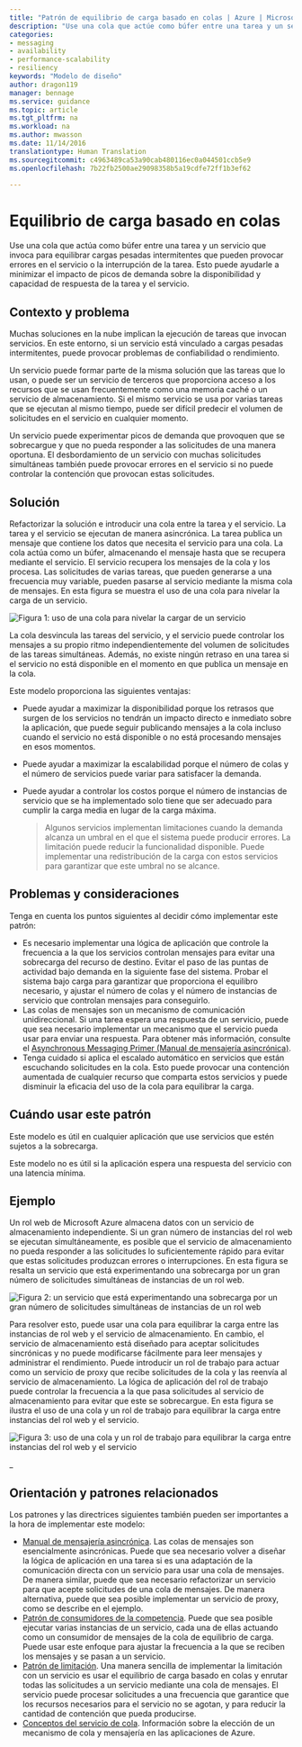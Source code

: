 ```yaml
---
title: "Patrón de equilibrio de carga basado en colas | Azure | Microsoft Docs"
description: "Use una cola que actúe como búfer entre una tarea y un servicio que invoca para equilibrar cargas pesadas intermitentes."
categories:
- messaging
- availability
- performance-scalability
- resiliency
keywords: "Modelo de diseño"
author: dragon119
manager: bennage
ms.service: guidance
ms.topic: article
ms.tgt_pltfrm: na
ms.workload: na
ms.author: mwasson
ms.date: 11/14/2016
translationtype: Human Translation
ms.sourcegitcommit: c4963489ca53a90cab480116ec0a044501ccb5e9
ms.openlocfilehash: 7b22fb2500ae29098358b5a19cdfe72ff1b3ef62

---
```


# <a name="queue-based-load-leveling"></a>Equilibrio de carga basado en colas

Use una cola que actúa como búfer entre una tarea y un servicio que invoca para equilibrar cargas pesadas intermitentes que pueden provocar errores en el servicio o la interrupción de la tarea. Esto puede ayudarle a minimizar el impacto de picos de demanda sobre la disponibilidad y capacidad de respuesta de la tarea y el servicio.

## <a name="context-and-problem"></a>Contexto y problema

Muchas soluciones en la nube implican la ejecución de tareas que invocan servicios. En este entorno, si un servicio está vinculado a cargas pesadas intermitentes, puede provocar problemas de confiabilidad o rendimiento.

Un servicio puede formar parte de la misma solución que las tareas que lo usan, o puede ser un servicio de terceros que proporciona acceso a los recursos que se usan frecuentemente como una memoria caché o un servicio de almacenamiento. Si el mismo servicio se usa por varias tareas que se ejecutan al mismo tiempo, puede ser difícil predecir el volumen de solicitudes en el servicio en cualquier momento. 

Un servicio puede experimentar picos de demanda que provoquen que se sobrecargue y que no pueda responder a las solicitudes de una manera oportuna. El desbordamiento de un servicio con muchas solicitudes simultáneas también puede provocar errores en el servicio si no puede controlar la contención que provocan estas solicitudes. 

## <a name="solution"></a>Solución

Refactorizar la solución e introducir una cola entre la tarea y el servicio. La tarea y el servicio se ejecutan de manera asincrónica. La tarea publica un mensaje que contiene los datos que necesita el servicio para una cola. La cola actúa como un búfer, almacenando el mensaje hasta que se recupera mediante el servicio. El servicio recupera los mensajes de la cola y los procesa. Las solicitudes de varias tareas, que pueden generarse a una frecuencia muy variable, pueden pasarse al servicio mediante la misma cola de mensajes. En esta figura se muestra el uso de una cola para nivelar la carga de un servicio.

![Figura 1: uso de una cola para nivelar la cargar de un servicio](images/queue-based-load-leveling-pattern.png) 

La cola desvincula las tareas del servicio, y el servicio puede controlar los mensajes a su propio ritmo independientemente del volumen de solicitudes de las tareas simultáneas. Además, no existe ningún retraso en una tarea si el servicio no está disponible en el momento en que publica un mensaje en la cola. 

Este modelo proporciona las siguientes ventajas:
- Puede ayudar a maximizar la disponibilidad porque los retrasos que surgen de los servicios no tendrán un impacto directo e inmediato sobre la aplicación, que puede seguir publicando mensajes a la cola incluso cuando el servicio no está disponible o no está procesando mensajes en esos momentos.
- Puede ayudar a maximizar la escalabilidad porque el número de colas y el número de servicios puede variar para satisfacer la demanda.
- Puede ayudar a controlar los costos porque el número de instancias de servicio que se ha implementado solo tiene que ser adecuado para cumplir la carga media en lugar de la carga máxima.

    >  Algunos servicios implementan limitaciones cuando la demanda alcanza un umbral en el que el sistema puede producir errores. La limitación puede reducir la funcionalidad disponible. Puede implementar una redistribución de la carga con estos servicios para garantizar que este umbral no se alcance. 

## <a name="issues-and-considerations"></a>Problemas y consideraciones

Tenga en cuenta los puntos siguientes al decidir cómo implementar este patrón:
- Es necesario implementar una lógica de aplicación que controle la frecuencia a la que los servicios controlan mensajes para evitar una sobrecarga del recurso de destino. Evitar el paso de las puntas de actividad bajo demanda en la siguiente fase del sistema. Probar el sistema bajo carga para garantizar que proporciona el equilibro necesario, y ajustar el número de colas y el número de instancias de servicio que controlan mensajes para conseguirlo.
- Las colas de mensajes son un mecanismo de comunicación unidireccional. Si una tarea espera una respuesta de un servicio, puede que sea necesario implementar un mecanismo que el servicio pueda usar para enviar una respuesta. Para obtener más información, consulte el [Asynchronous Messaging Primer (Manual de mensajería asincrónica)](https://msdn.microsoft.com/library/dn589781.aspx).
- Tenga cuidado si aplica el escalado automático en servicios que están escuchando solicitudes en la cola. Esto puede provocar una contención aumentada de cualquier recurso que comparta estos servicios y puede disminuir la eficacia del uso de la cola para equilibrar la carga.

## <a name="when-to-use-this-pattern"></a>Cuándo usar este patrón

Este modelo es útil en cualquier aplicación que use servicios que estén sujetos a la sobrecarga.

Este modelo no es útil si la aplicación espera una respuesta del servicio con una latencia mínima.

## <a name="example"></a>Ejemplo

Un rol web de Microsoft Azure almacena datos con un servicio de almacenamiento independiente. Si un gran número de instancias del rol web se ejecutan simultáneamente, es posible que el servicio de almacenamiento no pueda responder a las solicitudes lo suficientemente rápido para evitar que estas solicitudes produzcan errores o interrupciones. En esta figura se resalta un servicio que está experimentando una sobrecarga por un gran número de solicitudes simultáneas de instancias de un rol web.

![Figura 2: un servicio que está experimentando una sobrecarga por un gran número de solicitudes simultáneas de instancias de un rol web](images/queue-based-load-leveling-overwhelmed.png) 


Para resolver esto, puede usar una cola para equilibrar la carga entre las instancias de rol web y el servicio de almacenamiento. En cambio, el servicio de almacenamiento está diseñado para aceptar solicitudes sincrónicas y no puede modificarse fácilmente para leer mensajes y administrar el rendimiento. Puede introducir un rol de trabajo para actuar como un servicio de proxy que recibe solicitudes de la cola y las reenvía al servicio de almacenamiento. La lógica de aplicación del rol de trabajo puede controlar la frecuencia a la que pasa solicitudes al servicio de almacenamiento para evitar que este se sobrecargue. En esta figura se ilustra el uso de una cola y un rol de trabajo para equilibrar la carga entre instancias del rol web y el servicio.

![Figura 3: uso de una cola y un rol de trabajo para equilibrar la carga entre instancias del rol web y el servicio](images/queue-based-load-leveling-worker-role.png) 

_
## <a name="related-patterns-and-guidance"></a>Orientación y patrones relacionados

Los patrones y las directrices siguientes también pueden ser importantes a la hora de implementar este modelo:
- [Manual de mensajería asincrónica](https://msdn.microsoft.com/library/dn589781.aspx). Las colas de mensajes son esencialmente asincrónicas. Puede que sea necesario volver a diseñar la lógica de aplicación en una tarea si es una adaptación de la comunicación directa con un servicio para usar una cola de mensajes. De manera similar, puede que sea necesario refactorizar un servicio para que acepte solicitudes de una cola de mensajes. De manera alternativa, puede que sea posible implementar un servicio de proxy, como se describe en el ejemplo.
- [Patrón de consumidores de la competencia](competing-consumers.md). Puede que sea posible ejecutar varias instancias de un servicio, cada una de ellas actuando como un consumidor de mensajes de la cola de equilibrio de carga. Puede usar este enfoque para ajustar la frecuencia a la que se reciben los mensajes y se pasan a un servicio.
- [Patrón de limitación](throttling.md). Una manera sencilla de implementar la limitación con un servicio es usar el equilibrio de carga basado en colas y enrutar todas las solicitudes a un servicio mediante una cola de mensajes. El servicio puede procesar solicitudes a una frecuencia que garantice que los recursos necesarios para el servicio no se agotan, y para reducir la cantidad de contención que pueda producirse. 
- [Conceptos del servicio de cola](https://msdn.microsoft.com/library/azure/dd179353.aspx). Información sobre la elección de un mecanismo de cola y mensajería en las aplicaciones de Azure.



<!--HONumber=Nov16_HO3-->


